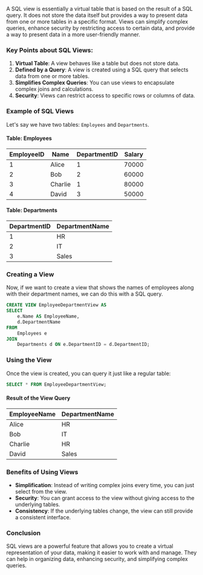 A SQL view is essentially a virtual table that is based on the result of a SQL query. It does not store the data itself but provides a way to present data from one or more tables in a specific format. Views can simplify complex queries, enhance security by restricting access to certain data, and provide a way to present data in a more user-friendly manner.

### Key Points about SQL Views:
1. **Virtual Table**: A view behaves like a table but does not store data.
2. **Defined by a Query**: A view is created using a SQL query that selects data from one or more tables.
3. **Simplifies Complex Queries**: You can use views to encapsulate complex joins and calculations.
4. **Security**: Views can restrict access to specific rows or columns of data.

### Example of SQL Views

Let's say we have two tables: `Employees` and `Departments`.

#### Table: Employees
| EmployeeID | Name      | DepartmentID | Salary |
|------------|-----------|--------------|--------|
| 1          | Alice     | 1            | 70000  |
| 2          | Bob       | 2            | 60000  |
| 3          | Charlie   | 1            | 80000  |
| 4          | David     | 3            | 50000  |

#### Table: Departments
| DepartmentID | DepartmentName |
|--------------|----------------|
| 1            | HR             |
| 2            | IT             |
| 3            | Sales          |

### Creating a View

Now, if we want to create a view that shows the names of employees along with their department names, we can do this with a SQL query.

```sql
CREATE VIEW EmployeeDepartmentView AS
SELECT 
    e.Name AS EmployeeName,
    d.DepartmentName
FROM 
    Employees e
JOIN 
    Departments d ON e.DepartmentID = d.DepartmentID;
```

### Using the View

Once the view is created, you can query it just like a regular table:

```sql
SELECT * FROM EmployeeDepartmentView;
```

#### Result of the View Query
| EmployeeName | DepartmentName |
|---------------|----------------|
| Alice         | HR             |
| Bob           | IT             |
| Charlie       | HR             |
| David         | Sales          |

### Benefits of Using Views
- **Simplification**: Instead of writing complex joins every time, you can just select from the view.
- **Security**: You can grant access to the view without giving access to the underlying tables.
- **Consistency**: If the underlying tables change, the view can still provide a consistent interface.

### Conclusion

SQL views are a powerful feature that allows you to create a virtual representation of your data, making it easier to work with and manage. They can help in organizing data, enhancing security, and simplifying complex queries.